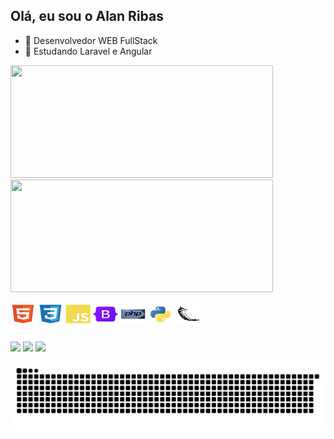 ## Olá, eu sou o Alan Ribas
- 👀 Desenvolvedor WEB FullStack
- 🌱 Estudando Laravel e Angular

<div style="display: inline-inlineblock">
  <a href="https://github.com/Alan-RiBas" >
  <img style="display: inline" width="420em" height="180em" src="https://github-readme-stats.vercel.app/api?username=Alan-RiBas&show_icons=true&theme=dark&include_all_commits=true&count_private=true"/>
  <img style="display: inline-block" width="420em" height="180em" src="https://github-readme-stats.vercel.app/api/top-langs/?username=Alan-RiBas&layout=compact&langs_count=7&theme=dark"/>
</div>
  
  </div>
<div style="display: inline-block"><br>
  <img align="center" alt="Alan-HTML" height="30" width="40" src="https://raw.githubusercontent.com/devicons/devicon/master/icons/html5/html5-original.svg">
  <img align="center" alt="Alan-CSS" height="30" width="40" src="https://raw.githubusercontent.com/devicons/devicon/master/icons/css3/css3-original.svg">
  <img align="center" alt="Alan-Js" height="30" width="40" src="https://raw.githubusercontent.com/devicons/devicon/master/icons/javascript/javascript-plain.svg">
  <img align="center" alt="Alan-Bootstrap" height="30" width="40" src="https://raw.githubusercontent.com/devicons/devicon/master/icons/bootstrap/bootstrap-original.svg">
  <img align="center" alt="Alan-php" height="30" width="40" src="https://raw.githubusercontent.com/devicons/devicon/master/icons/php/php-original.svg">
  <img align="center" alt="Alan-python" height="30" width="40" src="https://raw.githubusercontent.com/devicons/devicon/master/icons/python/python-original.svg">
  <img align="center" alt="Alan-flask" height="30" width="40" background-color="white" src="https://raw.githubusercontent.com/devicons/devicon/master/icons/flask/flask-original.svg">
</div>

##

<div> 
  <a href="https://instagram.com/alan.b.ribas" target="_blank"><img src="https://img.shields.io/badge/-Instagram-%23E4405F?style=for-the-badge&logo=instagram&logoColor=white" target="_blank"></a>
 	<a href = "mailto:alanbatista.ribas@gmail.com"><img src="https://img.shields.io/badge/-Gmail-%23333?style=for-the-badge&logo=gmail&logoColor=white" target="_blank"></a>
  <a href="https://www.linkedin.com/in/alan-batista-2b60a61a2/" target="_blank"><img src="https://img.shields.io/badge/-LinkedIn-%230077B5?style=for-the-badge&logo=linkedin&logoColor=white" target="_blank"></a> 
 
  ![Snake animation](https://github.com/Alan-RiBas/Alan-RiBas/blob/output/github-contribution-grid-snake.svg)
 
</div>
